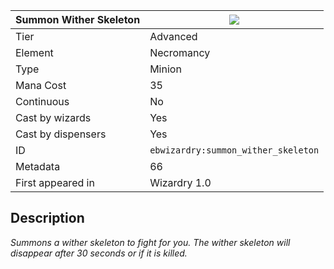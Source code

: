 | Summon Wither Skeleton |![](https://github.com/Electroblob77/Wizardry/blob/1.12.2/src/main/resources/assets/ebwizardry/textures/spells/ebwizardry:summon_wither_skeleton.png)|
|---|---|
| Tier | Advanced |
| Element | Necromancy |
| Type | Minion |
| Mana Cost | 35 |
| Continuous | No |
| Cast by wizards | Yes |
| Cast by dispensers | Yes |
| ID | `ebwizardry:summon_wither_skeleton` |
| Metadata | 66 |
| First appeared in | Wizardry 1.0 |
## Description
_Summons a wither skeleton to fight for you. The wither skeleton will disappear after 30 seconds or if it is killed._